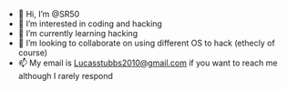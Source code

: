 - 👋 Hi, I’m @SR50
- 👀 I’m interested in coding and hacking
- 🌱 I’m currently learning hacking
- 💞️ I’m looking to collaborate on using different OS to hack (ethecly of course)
- 📫 My email is Lucasstubbs2010@gmail.com if you want to reach me although I rarely respond

<!---
SR50/SR50 is a ✨ special ✨ repository because its `README.md` (this file) appears on your GitHub profile.
You can click the Preview link to take a look at your changes.
--->
